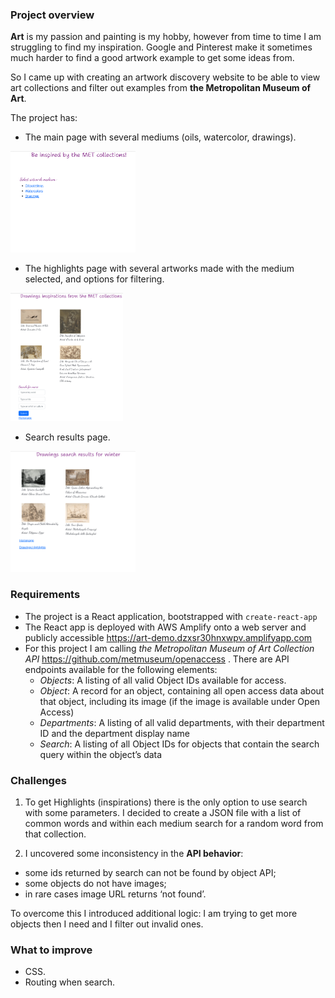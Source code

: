 ### Project overview

**Art** is my passion and painting is my hobby, however from time to time I am struggling to find my inspiration. Google and Pinterest make it sometimes much harder to find a good artwork example to get some ideas from. 

So I came up with creating an artwork discovery website to be able to view art collections and filter out examples from **the Metropolitan Museum of Art**.

The project has:
* The main page with several mediums (oils, watercolor, drawings).

[<img src="main.png" width="200" />](main.png)

* The highlights page with several artworks made with the medium selected, and options for filtering.

[<img src="highlights.png" width="180" />](highlights.png)

* Search results page.

[<img src="results.png" width="200" />](results.png)

### Requirements

 - The project is a React application, bootstrapped with `create-react-app`
 - The React app is deployed with AWS Amplify onto a web server and publicly accessible https://art-demo.dzxsr30hnxwpv.amplifyapp.com
- For this project I am calling *the Metropolitan Museum of Art Collection API* https://github.com/metmuseum/openaccess . There are API endpoints available for the following elements:
    - *Objects*: A listing of all valid Object IDs available for access.
    - *Object*: A record for an object, containing all open access data about that object, including its image (if the image is available under Open Access)
    - *Departments*: A listing of all valid departments, with their department ID and the department display name
    - *Search*: A listing of all Object IDs for objects that contain the search query within the object’s data


### Challenges

1. To get Highlights (inspirations) there is the only option to use search with some parameters. I decided to create a JSON file with a list of common words and within each medium search for a random word from that collection.

2. I uncovered some inconsistency in the **API behavior**:
 - some ids returned by search can not be found by object API; 
 - some objects do not have images;
 - in rare cases image URL returns ‘not found’. 
 
To overcome this I introduced additional logic: I am trying to get more objects then I need and I filter out invalid ones.


### What to improve

* CSS. 
* Routing when search.
